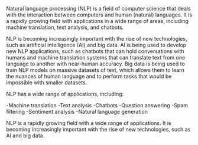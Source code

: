 Natural language processing (NLP) is a field of computer science that deals with the interaction between computers and human (natural) languages.
It is a rapidly growing field with applications in a wide range of areas, including machine translation, text analysis, and chatbots.

NLP is becoming increasingly important with the rise of new technologies, such as artificial intelligence (AI) and big data. 
AI is being used to develop new NLP applications, such as chatbots that can hold conversations with humans and machine translation systems 
that can translate text from one language to another with near-human accuracy. Big data is being used to train NLP models on massive datasets of text, 
which allows them to learn the nuances of human language and to perform tasks that would be impossible with smaller datasets.

NLP has a wide range of applications, including:

-Machine translation
-Text analysis
-Chatbots
-Question answering
-Spam filtering
-Sentiment analysis
-Natural language generation

NLP is a rapidly growing field with a wide range of applications. It is becoming increasingly important 
with the rise of new technologies, such as AI and big data.

